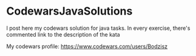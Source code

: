 # CodewarsJavaSolutions

I post here my codewars solution for java tasks.
In every exercise, there's commented link to the description of the kata

My codewars profile: https://www.codewars.com/users/Bodzisz
